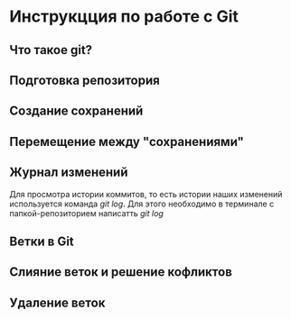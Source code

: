 # Инструкцция по работе с Git

## Что такое git?

## Подготовка репозитория 

## Создание сохранений

## Перемещение между "сохранениями"

## Журнал изменений
Для просмотра истории коммитов, то есть истории наших изменений используется команда *git log*. Для этого необходимо в терминале с папкой-репозиторием написатть *git log*

## Ветки в Git

## Слияние веток и решение кофликтов

## Удаление веток